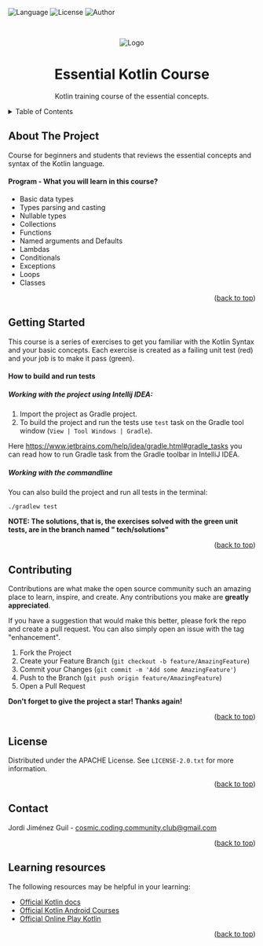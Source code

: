 <a name="readme-top"></a>

![Language](https://img.shields.io/badge/Language-kotlin-blue) ![License](https://img.shields.io/badge/License-Apache%202%2E0-green) ![Author](https://img.shields.io/badge/Author-Jordi%20Jiménez%20Guil-green)


<br />
<div align="center">

![Logo](etc/images/kotlin.png)

<h1 align="center">Essential Kotlin Course</h1>
  <p align="center">
    Kotlin training course of the essential concepts.
    <br />
  </p>
</div>



<!-- TABLE OF CONTENTS -->
<details>
  <summary>Table of Contents</summary>
  <ol>
    <li>
      <a href="#about-the-project">About The Project</a>
    </li>
    <li>
      <a href="#getting-started">Getting Started</a>
      <ul>
        <li><a href="#prerequisites">Prerequisites</a></li>
        <li><a href="#installation">Installation</a></li>
      </ul>
    </li>
    <li><a href="#contributing">Contributing</a></li>
    <li><a href="#license">License</a></li>
    <li><a href="#contact">Contact</a></li>
    <li><a href="#acknowledgments">Acknowledgments</a></li>
  </ol>
</details>



<!-- ABOUT THE PROJECT -->

## About The Project

Course for beginners and students that reviews the essential concepts and syntax of the Kotlin language.

#### Program - What you will learn in this course?

* Basic data types
* Types parsing and casting
* Nullable types
* Collections
* Functions
* Named arguments and Defaults
* Lambdas
* Conditionals
* Exceptions
* Loops
* Classes

<p align="right">(<a href="#readme-top">back to top</a>)</p>



<!-- GETTING STARTED -->

## Getting Started

This course is a series of exercises to get you familiar with the Kotlin Syntax and your basic concepts.
Each exercise is created as a failing unit test (red) and your job is to make it pass (green).

#### How to build and run tests

##### Working with the project using Intellij IDEA:

1. Import the project as Gradle project.
2. To build the project and run the tests use `test` task on the Gradle tool window
   (`View | Tool Windows | Gradle`).

Here https://www.jetbrains.com/help/idea/gradle.html#gradle_tasks you can read
how to run Gradle task from the Gradle toolbar in IntelliJ IDEA.

##### Working with the commandline

You can also build the project and run all tests in the terminal:

```
./gradlew test
```

**NOTE: The solutions, that is, the exercises solved with the green unit tests, are in the branch named "
tech/solutions"**

<p align="right">(<a href="#readme-top">back to top</a>)</p>

## Contributing

Contributions are what make the open source community such an amazing place to learn, inspire, and create. Any
contributions you make are **greatly appreciated**.

If you have a suggestion that would make this better, please fork the repo and create a pull request. You can also
simply open an issue with the tag "enhancement".

1. Fork the Project
2. Create your Feature Branch (`git checkout -b feature/AmazingFeature`)
3. Commit your Changes (`git commit -m 'Add some AmazingFeature'`)
4. Push to the Branch (`git push origin feature/AmazingFeature`)
5. Open a Pull Request

**Don't forget to give the project a star! Thanks again!**

<p align="right">(<a href="#readme-top">back to top</a>)</p>

## License

Distributed under the APACHE License. See `LICENSE-2.0.txt` for more information.
<p align="right">(<a href="#readme-top">back to top</a>)</p>

## Contact

Jordi Jiménez Guil - cosmic.coding.community.club@gmail.com
<p align="right">(<a href="#readme-top">back to top</a>)</p>

## Learning resources

The following resources may be helpful in your learning:

* [Official Kotlin docs](https://kotlinlang.org/docs/home.html)
* [Official Kotlin Android Courses](https://developer.android.com/courses)
* [Official Online Play Kotlin](https://play.kotlinlang.org/)

<p align="right">(<a href="#readme-top">back to top</a>)</p>